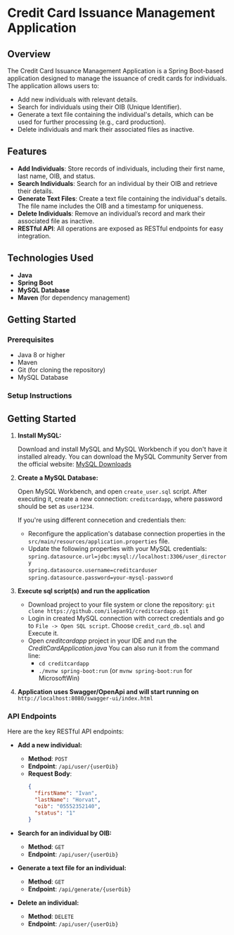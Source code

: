 # **Credit Card Issuance Management Application**

## **Overview**

The Credit Card Issuance Management Application is a Spring Boot-based application designed to manage the issuance of credit cards for individuals. The application allows users to:

- Add new individuals with relevant details.
- Search for individuals using their OIB (Unique Identifier).
- Generate a text file containing the individual's details, which can be used for further processing (e.g., card production).
- Delete individuals and mark their associated files as inactive.

## **Features**

- **Add Individuals**: Store records of individuals, including their first name, last name, OIB, and status.
- **Search Individuals**: Search for an individual by their OIB and retrieve their details.
- **Generate Text Files**: Create a text file containing the individual's details. The file name includes the OIB and a timestamp for uniqueness.
- **Delete Individuals**: Remove an individual’s record and mark their associated file as inactive.
- **RESTful API**: All operations are exposed as RESTful endpoints for easy integration.

## **Technologies Used**

- **Java**
- **Spring Boot**
- **MySQL Database**
- **Maven** (for dependency management)

## **Getting Started**

### **Prerequisites**

- Java 8 or higher
- Maven
- Git (for cloning the repository)
- MySQL Database

### **Setup Instructions**

## Getting Started

1. **Install MySQL:**

   Download and install MySQL and MySQL Workbench if you don't have it installed already. You can download the MySQL Community Server from the official website: [MySQL Downloads](https://dev.mysql.com/downloads/mysql/)

2. **Create a MySQL Database:**

   Open MySQL Workbench, and open `create_user.sql` script.
   After executing it, create a new connection: `creditcardapp`, where password should be set as `user1234`.

   If you're using different connecetion and credentials then:
   - Reconfigure the application's database connection properties in the `src/main/resources/application.properties` file.
   - Update the following properties with your MySQL credentials: <br/>
   `spring.datasource.url=jdbc:mysql://localhost:3306/user_directory` <br/>
   `spring.datasource.username=creditcarduser` <br/>
   `spring.datasource.password=your-mysql-password`

3. **Execute sql script(s) and run the application**

   - Download project to your file system or clone the repository: `git clone https://github.com/ilepan91/creditcardapp.git`
   - Login in created MySQL connection with correct credentials and go to `File -> Open SQL script`. Choose `credit_card_db.sql` and Execute it.
   - Open _creditcardapp_ project in your IDE and run the _CreditCardApplication.java_
     You can also run it from the command line:
        - `cd creditcardapp`
        - `./mvnw spring-boot:run` (or `mvnw spring-boot:run` for MicrosoftWin)

4. **Application uses Swagger/OpenApi and will start running on** `http://localhost:8080/swagger-ui/index.html`
   
### **API Endpoints**

Here are the key RESTful API endpoints:

- **Add a new individual:**
  - **Method**: `POST`
  - **Endpoint**: `/api/user/{userOib}`
  - **Request Body**:
    ```json
    {
      "firstName": "Ivan",
      "lastName": "Horvat",
      "oib": "05552352140",
      "status": "1"
    }
    ```

- **Search for an individual by OIB:**
  - **Method**: `GET`
  - **Endpoint**: `/api/user/{userOib}`

- **Generate a text file for an individual:**
  - **Method**: `GET`
  - **Endpoint**: `/api/generate/{userOib}`

- **Delete an individual:**
  - **Method**: `DELETE`
  - **Endpoint**: `/api/user/{userOib}`

